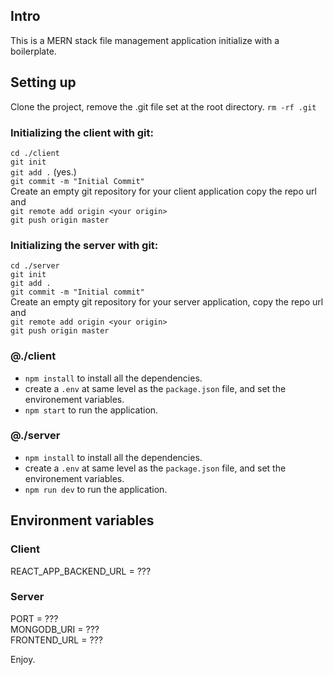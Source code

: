 
## Intro

This is a MERN stack file management application initialize with a boilerplate.


## Setting up

Clone the project, remove the .git file set at the root directory.
`rm -rf .git`

### Initializing the client with git:

`cd ./client`  
`git init`  
`git add .` (yes.)  
`git commit -m "Initial Commit"`  
Create an empty git repository for your client application copy the repo url and  
`git remote add origin <your origin>`  
`git push origin master`

### Initializing the server with git:

`cd ./server`  
`git init`  
`git add .`  
`git commit -m "Initial commit"`  
Create an empty git repository for your server application, copy the repo url and  
`git remote add origin <your origin>`  
`git push origin master`

### @./client

- `npm install` to install all the dependencies.
- create a `.env` at same level as the `package.json` file, and set the environement variables.
- `npm start` to run the application.

### @./server

- `npm install` to install all the dependencies.
- create a `.env` at same level as the `package.json` file, and set the environement variables.
- `npm run dev` to run the application.

## Environment variables

### Client

REACT_APP_BACKEND_URL = ???

### Server

PORT = ???  
MONGODB_URI = ???  
FRONTEND_URL = ???  

Enjoy.
